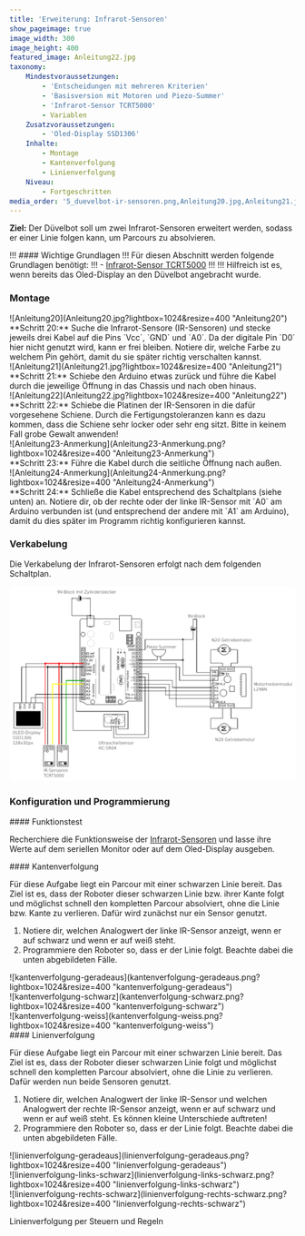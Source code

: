 ```yaml
---
title: 'Erweiterung: Infrarot-Sensoren'
show_pageimage: true
image_width: 300
image_height: 400
featured_image: Anleitung22.jpg
taxonomy:
    Mindestvoraussetzungen:
        - 'Entscheidungen mit mehreren Kriterien'
        - 'Basisversion mit Motoren und Piezo-Summer'
        - 'Infrarot-Sensor TCRT5000'
        - Variablen
    Zusatzvoraussetzungen:
        - 'Oled-Display SSD1306'
    Inhalte:
        - Montage
        - Kantenverfolgung
        - Linienverfolgung
    Niveau:
        - Fortgeschritten
media_order: '5_duevelbot-ir-sensoren.png,Anleitung20.jpg,Anleitung21.jpg,Anleitung22.jpg,Anleitung23-Anmerkung.png,Anleitung24-Anmerkung.png,kantenverfolgung-geradeaus.png,kantenverfolgung-schwarz.png,kantenverfolgung-weiss.png,linienverfolgung-geradeaus.png,linienverfolgung-links-schwarz.png,linienverfolgung-rechts-schwarz.png'
---
```


**Ziel:** Der Düvelbot soll um zwei Infrarot-Sensoren erweitert werden, sodass er einer Linie folgen kann, um Parcours zu absolvieren.

!!! #### Wichtige Grundlagen
!!! Für diesen Abschnitt werden folgende Grundlagen benötigt:
!!! - [Infrarot-Sensor TCRT5000](/arduinoskript/bauteilkunde/sensoren/infrarot-sensor-tcrt5000)
!!!
!!! Hilfreich ist es, wenn bereits das Oled-Display an den Düvelbot angebracht wurde.


### Montage

<div class="flex-box" style="align-items: center;">
<div markdown="1"> ![Anleitung20](Anleitung20.jpg?lightbox=1024&resize=400 "Anleitung20") </div>
<div markdown="1"> **Schritt 20:** Suche die Infrarot-Sensore (IR-Sensoren) und stecke jeweils drei Kabel auf die Pins `Vcc`, `GND` und `A0`. Da der digitale Pin `D0` hier nicht genutzt wird, kann er frei bleiben. Notiere dir, welche Farbe zu welchem Pin gehört, damit du sie später richtig verschalten kannst. </div>
</div>
<div class="flex-box" style="align-items: center;">
<div markdown="1"> ![Anleitung21](Anleitung21.jpg?lightbox=1024&resize=400 "Anleitung21") </div>
<div markdown="1"> **Schritt 21:** Schiebe den Arduino etwas zurück und führe die Kabel durch die jeweilige Öffnung in das Chassis und nach oben hinaus. </div>
</div>
<div class="flex-box" style="align-items: center;">
<div markdown="1"> ![Anleitung22](Anleitung22.jpg?lightbox=1024&resize=400 "Anleitung22") </div>
<div markdown="1"> **Schritt 22:** Schiebe die Platinen der IR-Sensoren in die dafür vorgesehene Schiene. Durch die Fertigungstoleranzen kann es dazu kommen, dass die Schiene sehr locker oder sehr eng sitzt. Bitte in keinem Fall grobe Gewalt anwenden! </div>
</div>
<div class="flex-box" style="align-items: center;">
<div markdown="1"> ![Anleitung23-Anmerkung](Anleitung23-Anmerkung.png?lightbox=1024&resize=400 "Anleitung23-Anmerkung") </div>
<div markdown="1"> **Schritt 23:** Führe die Kabel durch die seitliche Öffnung nach außen. </div>
</div>
<div class="flex-box" style="align-items: center;">
<div markdown="1"> ![Anleitung24-Anmerkung](Anleitung24-Anmerkung.png?lightbox=1024&resize=400 "Anleitung24-Anmerkung") </div>
<div markdown="1"> **Schritt 24:** Schließe die Kabel entsprechend des Schaltplans (siehe unten) an. Notiere dir, ob der rechte oder der linke IR-Sensor mit `A0` am Arduino verbunden ist (und entsprechend der andere mit `A1` am Arduino), damit du dies später im Programm richtig konfigurieren kannst. </div>
</div>


### Verkabelung

Die Verkabelung der Infrarot-Sensoren erfolgt nach dem folgenden Schaltplan.

![Schaltplan für die Infrarot-Sensoren](5_duevelbot-ir-sensoren.png?lightbox=1024&resize=800&classes=caption "Schaltplan für die Infrarot-Sensoren.")


### Konfiguration und Programmierung

<div markdown="1" class="aufgabe">
#### Funktionstest

Recherchiere die Funktionsweise der [Infrarot-Sensoren](/arduinoskript/bauteilkunde/sensoren/infrarot-sensor-tcrt5000) und lasse ihre Werte auf dem seriellen Monitor oder auf dem Oled-Display ausgeben.

</div>

<div markdown="1" class="aufgabe">
#### Kantenverfolgung

Für diese Aufgabe liegt ein Parcour mit einer schwarzen Linie bereit. Das Ziel ist es, dass der Roboter dieser schwarzen Linie bzw. ihrer Kante folgt und möglichst schnell den kompletten Parcour absolviert, ohne die Linie bzw. Kante zu verlieren. Dafür wird zunächst nur ein Sensor genutzt.

1. Notiere dir, welchen Analogwert der linke IR-Sensor anzeigt, wenn er auf schwarz und wenn er auf weiß steht.
2. Programmiere den Roboter so, dass er der Linie folgt. Beachte dabei die unten abgebildeten Fälle.

<div class="flex-box" style="align-items: center;">
<div markdown="1"> ![kantenverfolgung-geradeaus](kantenverfolgung-geradeaus.png?lightbox=1024&resize=400 "kantenverfolgung-geradeaus") </div>
<div markdown="1"> ![kantenverfolgung-schwarz](kantenverfolgung-schwarz.png?lightbox=1024&resize=400 "kantenverfolgung-schwarz") </div>
<div markdown="1"> ![kantenverfolgung-weiss](kantenverfolgung-weiss.png?lightbox=1024&resize=400 "kantenverfolgung-weiss") </div>
</div>

</div>

<div markdown="1" class="aufgabe">
#### Linienverfolgung

Für diese Aufgabe liegt ein Parcour mit einer schwarzen Linie bereit. Das Ziel ist es, dass der Roboter dieser schwarzen Linie folgt und möglichst schnell den kompletten Parcour absolviert, ohne die Linie zu verlieren. Dafür werden nun beide Sensoren genutzt.

1. Notiere dir, welchen Analogwert der linke IR-Sensor und welchen Analogwert der rechte IR-Sensor anzeigt, wenn er auf schwarz und wenn er auf weiß steht. Es können kleine Unterschiede auftreten!
2. Programmiere den Roboter so, dass er der Linie folgt. Beachte dabei die unten abgebildeten Fälle.

<div class="flex-box" style="align-items: center;">
<div markdown="1"> ![linienverfolgung-geradeaus](linienverfolgung-geradeaus.png?lightbox=1024&resize=400 "linienverfolgung-geradeaus") </div>
<div markdown="1"> ![linienverfolgung-links-schwarz](linienverfolgung-links-schwarz.png?lightbox=1024&resize=400 "linienverfolgung-links-schwarz") </div>
<div markdown="1"> ![linienverfolgung-rechts-schwarz](linienverfolgung-rechts-schwarz.png?lightbox=1024&resize=400 "linienverfolgung-rechts-schwarz") </div>
</div>

</div>

Linienverfolgung per Steuern und Regeln
